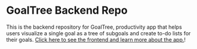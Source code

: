 # GoalTree Backend Repo

This is the backend repository for GoalTree, productivity app that helps users visualize a single goal as a tree of subgoals and create to-do lists for their goals. [Click here to see the frontend and learn more about the app.](https://github.com/justinakliu/goal-tree-front-end)!
